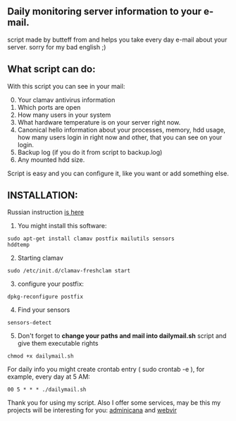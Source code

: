 <h2>Daily monitoring server information to your e-mail.</h2>

script made by butteff from and helps you take every day e-mail about your server.
sorry for my bad english ;)


<h2>What script can do:</h2>

With this script you can see in your mail:

0. Your clamav antivirus information 
1. Which ports are open
2. How many users in your system
3. What hardware temperature is on your server right now.
4. Canonical hello information about your processes, memory, hdd usage, how many users login in right now and other, that you can see on your login.
5. Backup log (if you do it from script to backup.log)
6. Any mounted hdd size.

Script is easy and you can configure it, like you want or add something else.

<h2>INSTALLATION:</h2>

Russian instruction <a href="http://linuxstar.ru/poluchenie-informacii-o-sisteme-ezhednevno-na-pochtu-v-ubuntu-server.html">is here</a> 


1. You might install this software:

<code>sudo apt-get install clamav postfix mailutils sensors hddtemp</code>

2. Starting clamav

<code>sudo /etc/init.d/clamav-freshclam start</code>

3. configure your postfix:

<code>dpkg-reconfigure postfix</code>

4. Find your sensors

<code>sensors-detect</code>

5. Don't forget to <strong>change your paths and mail into dailymail.sh</strong> script and give them executable rights

<code>chmod +x dailymail.sh</code>


For daily info you might create crontab entry ( sudo crontab -e ), for example, every day at 5 AM:

<code>00 5 * * * ./dailymail.sh</code>


Thank you for using my script.
Also I offer some services, may be this my projects will be interesting for you:
<a href="http://adminicana.ru/en.html">adminicana</a> and <a href="http://webvir.ru">webvir</a>

